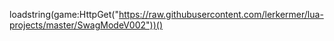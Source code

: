 loadstring(game:HttpGet("https://raw.githubusercontent.com/lerkermer/lua-projects/master/SwagModeV002"))()
